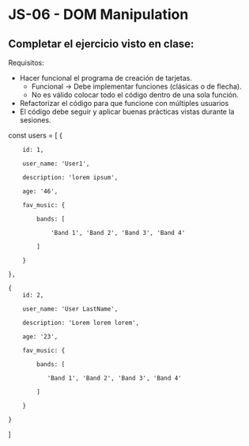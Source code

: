 # JS-06 - DOM Manipulation

## Completar el ejercicio visto en clase:

Requisitos:

- Hacer funcional el programa de creación de tarjetas.
   - Funcional -> Debe implementar funciones (clásicas o de flecha).
   - No es válido colocar todo el código dentro de una sola función.
- Refactorizar el código para que funcione con múltiples usuarios
- El código debe seguir y aplicar buenas prácticas vistas durante la sesiones.

const users = [
    {

        id: 1,

        user_name: 'User1',

        description: 'lorem ipsum',

        age: '46',

        fav_music: {

            bands: [

                'Band 1', 'Band 2', 'Band 3', 'Band 4'

            ]

        }

    },

    {
        id: 2,

        user_name: 'User LastName',

        description: 'Lorem lorem lorem',

        age: '23',

        fav_music: {

            bands: [

               'Band 1', 'Band 2', 'Band 3', 'Band 4'

            ]

        }

    }
]
